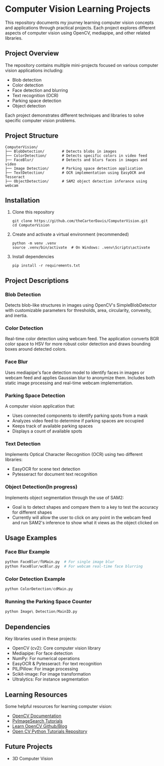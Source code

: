 # Computer Vision Learning Projects

This repository documents my journey learning computer vision concepts and applications through practical projects. Each project explores different aspects of computer vision using OpenCV, mediapipe, and other related libraries.

## Project Overview

The repository contains multiple mini-projects focused on various computer vision applications including:

- Blob detection
- Color detection
- Face detection and blurring
- Text recognition (OCR)
- Parking space detection
- Object detection

Each project demonstrates different techniques and libraries to solve specific computer vision problems.

## Project Structure

```
ComputerVision/
├── BlobDetection/        # Detects blobs in images
├── ColorDetection/       # Detects specific colors in video feed
├── FaceBlur/             # Detects and blurs faces in images and video
├── Image Detection/      # Parking space detection application
├── TextDetection/        # OCR implementation using EasyOCR and Tesseract
├── ObjectDetection/      # SAM2 object detection inferance using webcam
```

## Installation

1. Clone this repository
   ```
   git clone https://github.com/theCarterDavis/ComputerVision.git
   cd ComputerVision
   ```

2. Create and activate a virtual environment (recommended)
   ```
   python -m venv .venv
   source .venv/bin/activate  # On Windows: .venv\Scripts\activate
   ```

3. Install dependencies
   ```
   pip install -r requirements.txt
   ```

## Project Descriptions

### Blob Detection
Detects blob-like structures in images using OpenCV's SimpleBlobDetector with customizable parameters for thresholds, area, circularity, convexity, and inertia.

### Color Detection
Real-time color detection using webcam feed. The application converts BGR color space to HSV for more robust color detection and draws bounding boxes around detected colors.

### Face Blur
Uses mediapipe's face detection model to identify faces in images or webcam feed and applies Gaussian blur to anonymize them. Includes both static image processing and real-time webcam implementation.

### Parking Space Detection
A computer vision application that:
- Uses connected components to identify parking spots from a mask
- Analyzes video feed to determine if parking spaces are occupied
- Keeps track of available parking spaces
- Displays a count of available spots

### Text Detection
Implements Optical Character Recognition (OCR) using two different libraries:
- EasyOCR for scene text detection
- Pytesseract for document text recognition

### Object Detection(In progress)
Implements object segmentation through the use of SAM2:
- Goal is to detect shapes and compare them to a key to test the accuracy for different shapes
- Currently will allow the user to click on any point in the webcam feed and run SAM2's inference to show what it views as the object clicked on

## Usage Examples

### Face Blur Example
```python
python FaceBlur/fbMain.py  # For single image blur
python FaceBlur/wcBlur.py  # For webcam real-time face blurring
```

### Color Detection Example
```python
python ColorDetection/cdMain.py
```

### Running the Parking Space Counter
```python
python Image\ Detection/MainID.py
```

## Dependencies

Key libraries used in these projects:
- OpenCV (cv2): Core computer vision library
- Mediapipe: For face detection
- NumPy: For numerical operations
- EasyOCR & Pytesseract: For text recognition
- PIL/Pillow: For image processing
- Scikit-image: For image transformation
- Ultralytics: For instance segmentation

## Learning Resources

Some helpful resources for learning computer vision:
- [OpenCV Documentation](https://docs.opencv.org/)
- [PyImageSearch Tutorials](https://pyimagesearch.com/)
- [Learn OpenCV Github/Blog](https://github.com/spmallick/learnopencv)
- [Open CV Python Tutorials Repository](https://github.com/niconielsen32/opencv-python-tutorials)

## Future Projects

- 3D Computer Vision
